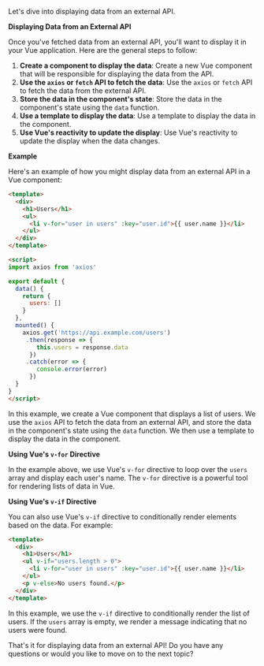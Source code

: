 Let's dive into displaying data from an external API.

**Displaying Data from an External API**

Once you've fetched data from an external API, you'll want to display it in your Vue application. Here are the general steps to follow:

1. **Create a component to display the data**: Create a new Vue component that will be responsible for displaying the data from the API.
2. **Use the `axios` or `fetch` API to fetch the data**: Use the `axios` or `fetch` API to fetch the data from the external API.
3. **Store the data in the component's state**: Store the data in the component's state using the `data` function.
4. **Use a template to display the data**: Use a template to display the data in the component.
5. **Use Vue's reactivity to update the display**: Use Vue's reactivity to update the display when the data changes.

**Example**

Here's an example of how you might display data from an external API in a Vue component:
```html
<template>
  <div>
    <h1>Users</h1>
    <ul>
      <li v-for="user in users" :key="user.id">{{ user.name }}</li>
    </ul>
  </div>
</template>

<script>
import axios from 'axios'

export default {
  data() {
    return {
      users: []
    }
  },
  mounted() {
    axios.get('https://api.example.com/users')
     .then(response => {
        this.users = response.data
      })
     .catch(error => {
        console.error(error)
      })
  }
}
</script>
```
In this example, we create a Vue component that displays a list of users. We use the `axios` API to fetch the data from an external API, and store the data in the component's state using the `data` function. We then use a template to display the data in the component.

**Using Vue's `v-for` Directive**

In the example above, we use Vue's `v-for` directive to loop over the `users` array and display each user's name. The `v-for` directive is a powerful tool for rendering lists of data in Vue.

**Using Vue's `v-if` Directive**

You can also use Vue's `v-if` directive to conditionally render elements based on the data. For example:
```html
<template>
  <div>
    <h1>Users</h1>
    <ul v-if="users.length > 0">
      <li v-for="user in users" :key="user.id">{{ user.name }}</li>
    </ul>
    <p v-else>No users found.</p>
  </div>
</template>
```
In this example, we use the `v-if` directive to conditionally render the list of users. If the `users` array is empty, we render a message indicating that no users were found.

That's it for displaying data from an external API! Do you have any questions or would you like to move on to the next topic?